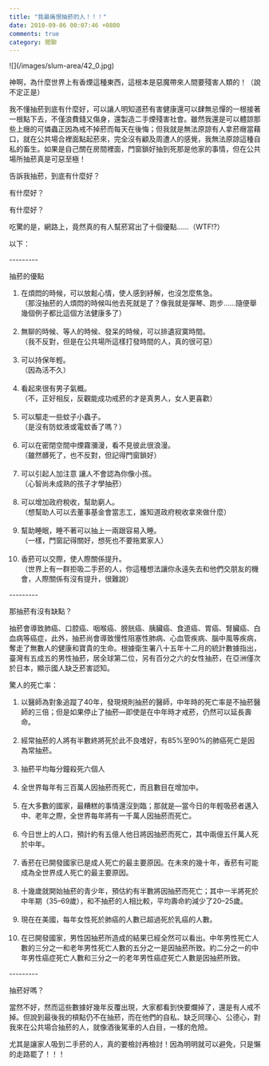 ```yaml
---
title: "我最痛恨抽菸的人！！！"
date: 2010-09-06 00:07:46 +0800
comments: true
category: 閒聊
---
```

<p>![](/images/slum-area/42_0.jpg)</p><p>神啊，為什麼世界上有香煙這種東西，這根本是惡魔帶來人間要殘害人類的！（說不定正是）</p><p>我不懂抽菸到底有什麼好，可以讓人明知道菸有害健康還可以肆無忌憚的一根接著一根點下去，不僅浪費錢又傷身，還製造二手煙殘害社會。雖然我還是可以體諒那些上癮的可憐蟲正因為戒不掉菸而每天在後悔；但我就是無法原諒有人拿菸癮當藉口，就在公共場合裡面點起菸來，完全沒有顧及周遭人的感覺，我無法原諒這種自私的畜生。如果是自己關在房間裡面，門窗鎖好抽到死那是他家的事情，但在公共場所抽菸真是可惡至極！</p><p>告訴我抽菸，到底有什麼好？</p><p>有什麼好？</p><p>有什麼好？</p><p>吃驚的是，網路上，竟然真的有人幫菸寫出了十個優點&hellip;&hellip;（WTF!?）</p><p>以下：</p><p>---------</p><p>抽菸的優點</p><p><ol><li>在煩悶的時候，可以放鬆心情，使人感到紓解，也沒怎麼焦急。<br />（那沒抽菸的人煩悶的時候叫他去死就是了？像我就是彈琴、跑步&hellip;&hellip;隨便舉幾個例子都比這個方法健康多了）<br /><br /></li><li>無聊的時候、等人的時候、發呆的時候，可以排遺寂寞時間。<br />（我不反對，但是在公共場所這樣打發時間的人，真的很可惡）<br /><br /></li><li>可以持保年輕。<br />（因為活不久）<br /><br /></li><li>看起來很有男子氣概。<br />（不，正好相反，反觀能成功戒菸的才是真男人，女人更喜歡）<br /><br /></li><li>可以驅走一些蚊子小蟲子。<br />（是沒有防蚊液或電蚊香了嗎？）<br /><br /></li><li>可以在密閉空間中煙霧瀰漫，看不見彼此很浪漫。<br />（雖然髒死了，也不反對，但記得門窗鎖好）<br /><br /></li><li>可以引起人加注意 讓人不會認為你像小孩。<br />（心智尚未成熟的孩子才學抽菸）<br /><br /></li><li>可以增加政府稅收，幫助窮人。<br />（想幫助人可以去董事基金會當志工，誰知道政府稅收拿來做什麼）<br /><br /></li><li>幫助睡眠，睡不著可以抽上一兩跟容易入睡。<br />（一樣，門窗記得關好，想死也不要拖累家人）<br /><br /></li><li>香菸可以交際，使人際關係提升。<br />（世界上有一群拒吸二手菸的人，你這種想法讓你永遠失去和他們交朋友的機會，人際關係有沒有提升，很難說）</li></ol></p><p>---------</p><p>那抽菸有沒有缺點？</p><p>抽菸會導致肺癌、口腔癌、咽喉癌、膀胱癌、胰臟癌、食道癌、胃癌、腎臟癌、白血病等癌症，此外，抽菸尚會導致慢性阻塞性肺病、心血管疾病、腦中風等疾病，奪走了無數人的健康和寶貴的生命。根據衛生署八十五年十二月的統計數據指出，臺灣有五成五的男性抽菸，居全球第二位，另有百分之六的女性抽菸，在亞洲僅次於日本，顯示國人缺乏菸害認知。</p><p>驚人的死亡率：</p><p><ol><li>以醫師為對象追蹤了40年，發現規則抽菸的醫師，中年時的死亡率是不抽菸醫師的三倍；但是如果停止了抽菸&mdash;即使是在中年時才戒菸，仍然可以延長壽命。<br /><br /></li><li>經常抽菸的人將有半數終將死於此不良嗜好，有85%至90%的肺癌死亡是因為常抽菸。<br /><br /></li><li>抽菸平均每分鐘殺死六個人<br /><br /></li><li>全世界每年有三百萬人因抽菸而死亡，而且數目在增加中。<br /><br /></li><li>在大多數的國家，最糟糕的事情還沒到臨；那就是&mdash;當今日的年輕吸菸者邁入中、老年之際，全世界每年將有一千萬人因抽菸而死亡。<br /><br /></li><li>今日世上的人口，預計約有五億人他日將因抽菸而死亡，其中兩億五仟萬人死於中年。<br /><br /></li><li>香菸在已開發國家已是成人死亡的最主要原因。在未來的幾十年，香菸有可能成為全世界成人死亡的最主要原因。<br /><br /></li><li>十幾歲就開始抽菸的青少年，預估約有半數將因抽菸而死亡；其中一半將死於中年期（35&ndash;69歲），和不抽菸的人相比較，平均壽命約減少了20&ndash;25歲。<br /><br /></li><li>現在在美國，每年女性死於肺癌的人數已超過死於乳癌的人數。<br /><br /></li><li>在已開發國家，男性因抽菸所造成的結果已經全然可以看出。中年男性死亡人數的三分之一和老年男性死亡人數的五分之一是因抽菸所致。約二分之一的中年男性癌症死亡人數和三分之一的老年男性癌症死亡人數是因抽菸所致。</li></ol></p><p>---------</p><p>抽菸好嗎？</p><p>當然不好，然而這些數據好幾年反覆出現，大家都看到快要爛掉了，還是有人戒不掉。但說到最後我的槓點仍不在抽菸，而在他們的自私、缺乏同理心、公德心，對我來在公共場合抽菸的人，就像酒後駕車的人白目，一樣的危險。</p><p>尤其是讓家人吸到二手菸的人，真的要檢討再檢討！因為明明就可以避免，只是懶的走路罷了！！！</p>

